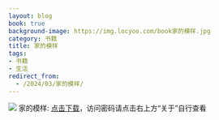 ```yaml
---
layout: blog
book: true
background-image: https://img.locyoo.com/book家的模样.jpg
category: 书籍
title: 家的模样
tags:
- 书籍
- 生活
redirect_from:
  - /2024/03/家的模样/
---
```

![](https://img.locyoo.com/book家的模样.jpg)
家的模样: <a name = "ref1" href="https://url18.ctfile.com/f/50983618-1375541608-433941?p=3619">点击下载</a>，访问密码请点击右上方“关于”自行查看